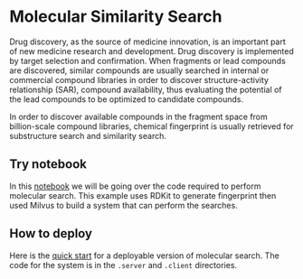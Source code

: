 # Molecular Similarity Search
Drug discovery, as the source of medicine innovation, is an important part of new medicine research and development. Drug discovery is implemented by target selection and confirmation. When fragments or lead compounds are discovered, similar compounds are usually searched in internal or commercial compound libraries in order to discover structure-activity relationship (SAR), compound availability, thus evaluating the potential of the lead compounds to be optimized to candidate compounds.

In order to discover available compounds in the fragment space from billion-scale compound libraries, chemical fingerprint is usually retrieved for substructure search and similarity search.
## Try notebook
In this [notebook](./molecular_search.ipynb) we will be going over the code required to perform molecular search. This example uses RDKit to generate fingerprint then used Milvus to build a system that can perform the searches.
## How to deploy
Here is the [quick start](./quick_deploy/QUICK_START.md) for a deployable version of molecular search. The code for the system is in the `.server` and `.client` directories.